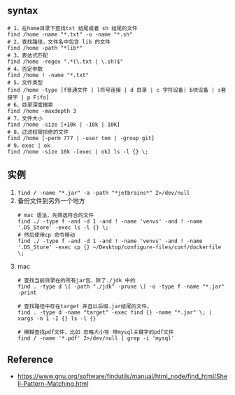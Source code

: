 ## syntax
```shell
# 1，在home目录下查找txt 结尾或者 sh 结尾的文件
find /home -name "*.txt" -o -name "*.sh"
# 2，查找路径，文件名中包含 lib 的文件
find /home -path "*lib*"
# 3，表达式匹配
find /home -regex ".*(\.txt | \.sh)$"
# 4，否定参数
find /home ! -name "*.txt"
# 5，文件类型
find /home -type [f普通文件 | l符号连接 | d 目录 | c 字符设备| b块设备 | s套接字 | p Fifo]
# 6，目录深度搜索
find /home -maxdepth 3
# 7，文件大小
find /home -size [+10k | -10k | 10K]
# 8，过滤权限拒绝的文件
find /home [-perm 777 | -user tom | -group git]
# 9，exec | ok
find /home -size 10k -[exec | ok] ls -l {} \; 
```

## 实例
1. `find / -name "*.jar" -a -path "*jetbrains*" 2>/dev/null `
2. 备份文件到另外一个地方
    ```shell
    # mac 语法，先筛选符合的文件
    find ./ -type f -and -d 1 -and ! -name 'venvs' -and ! -name '.DS_Store' -exec ls -l {} \;
    # 然后使用cp 命令移动
    find ./ -type f -and -d 1 -and ! -name 'venvs' -and ! -name '.DS_Store' -exec cp {} ~/Desktop/configure-files/conf/dockerfile \;
    ```
3. mac
    ```shell
    # 查找当前目录在的所有jar包，除了./jdk 中的
    find . -type d \( -path "./jdk" -prune \) -o -type f -name "*.jar" -print

    # 查找路径中存在target 并且以后缀.jar结尾的文件。
    find . -type d -name "target" -exec find {} -name "*.jar" \; | xargs -n 1 -I {} ls -l {}

    # 模糊查找pdf文件，比如 忽略大小写 带mysql关键字的pdf文件
    find / -name '*.pdf' 2>/dev/null | grep -i 'mysql'
    ```


## Reference
* https://www.gnu.org/software/findutils/manual/html_node/find_html/Shell-Pattern-Matching.html